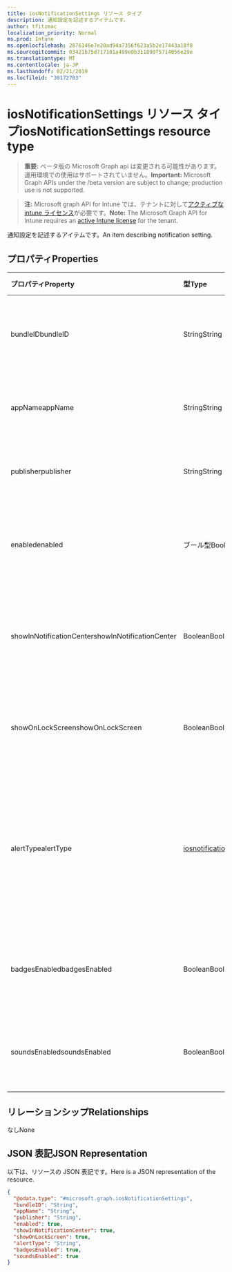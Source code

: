```yaml
---
title: iosNotificationSettings リソース タイプ
description: 通知設定を記述するアイテムです。
author: tfitzmac
localization_priority: Normal
ms.prod: Intune
ms.openlocfilehash: 2876146e7e20ad94a7356f623a5b2e17443a18f8
ms.sourcegitcommit: 03421b75d717101a499e0b311890f5714056e29e
ms.translationtype: MT
ms.contentlocale: ja-JP
ms.lasthandoff: 02/21/2019
ms.locfileid: "30172703"
---
```

# <a name="iosnotificationsettings-resource-type"></a><span data-ttu-id="de436-103">iosNotificationSettings リソース タイプ</span><span class="sxs-lookup"><span data-stu-id="de436-103">iosNotificationSettings resource type</span></span>

> <span data-ttu-id="de436-104">**重要:** ベータ版の Microsoft Graph api は変更される可能性があります。運用環境での使用はサポートされていません。</span><span class="sxs-lookup"><span data-stu-id="de436-104">**Important:** Microsoft Graph APIs under the /beta version are subject to change; production use is not supported.</span></span>

> <span data-ttu-id="de436-105">**注:** Microsoft graph API for Intune では、テナントに対して[アクティブな intune ライセンス](https://go.microsoft.com/fwlink/?linkid=839381)が必要です。</span><span class="sxs-lookup"><span data-stu-id="de436-105">**Note:** The Microsoft Graph API for Intune requires an [active Intune license](https://go.microsoft.com/fwlink/?linkid=839381) for the tenant.</span></span>

<span data-ttu-id="de436-106">通知設定を記述するアイテムです。</span><span class="sxs-lookup"><span data-stu-id="de436-106">An item describing notification setting.</span></span>

## <a name="properties"></a><span data-ttu-id="de436-107">プロパティ</span><span class="sxs-lookup"><span data-stu-id="de436-107">Properties</span></span>
|<span data-ttu-id="de436-108">プロパティ</span><span class="sxs-lookup"><span data-stu-id="de436-108">Property</span></span>|<span data-ttu-id="de436-109">型</span><span class="sxs-lookup"><span data-stu-id="de436-109">Type</span></span>|<span data-ttu-id="de436-110">説明</span><span class="sxs-lookup"><span data-stu-id="de436-110">Description</span></span>|
|:---|:---|:---|
|<span data-ttu-id="de436-111">bundleID</span><span class="sxs-lookup"><span data-stu-id="de436-111">bundleID</span></span>|<span data-ttu-id="de436-112">String</span><span class="sxs-lookup"><span data-stu-id="de436-112">String</span></span>|<span data-ttu-id="de436-113">これらの通知設定を適用するアプリのバンドル ID。</span><span class="sxs-lookup"><span data-stu-id="de436-113">Bundle id of app to which to apply these notification settings.</span></span>|
|<span data-ttu-id="de436-114">appName</span><span class="sxs-lookup"><span data-stu-id="de436-114">appName</span></span>|<span data-ttu-id="de436-115">String</span><span class="sxs-lookup"><span data-stu-id="de436-115">String</span></span>|<span data-ttu-id="de436-116">bundleID に関連するアプリケーション名。</span><span class="sxs-lookup"><span data-stu-id="de436-116">Application name to be associated with the bundleID.</span></span>|
|<span data-ttu-id="de436-117">publisher</span><span class="sxs-lookup"><span data-stu-id="de436-117">publisher</span></span>|<span data-ttu-id="de436-118">String</span><span class="sxs-lookup"><span data-stu-id="de436-118">String</span></span>|<span data-ttu-id="de436-119">bundleID に関連するパブリッシャー。</span><span class="sxs-lookup"><span data-stu-id="de436-119">Publisher to be associated with the bundleID.</span></span>|
|<span data-ttu-id="de436-120">enabled</span><span class="sxs-lookup"><span data-stu-id="de436-120">enabled</span></span>|<span data-ttu-id="de436-121">ブール型</span><span class="sxs-lookup"><span data-stu-id="de436-121">Boolean</span></span>|<span data-ttu-id="de436-122">通知がこのアプリで許可されているかどうかを示します。</span><span class="sxs-lookup"><span data-stu-id="de436-122">Indicates whether notifications are allowed for this app.</span></span>|
|<span data-ttu-id="de436-123">showInNotificationCenter</span><span class="sxs-lookup"><span data-stu-id="de436-123">showInNotificationCenter</span></span>|<span data-ttu-id="de436-124">Boolean</span><span class="sxs-lookup"><span data-stu-id="de436-124">Boolean</span></span>|<span data-ttu-id="de436-125">通知センターに通知を表示できるかどうかを示します。</span><span class="sxs-lookup"><span data-stu-id="de436-125">Indicates whether notifications can be shown in notification center.</span></span>|
|<span data-ttu-id="de436-126">showOnLockScreen</span><span class="sxs-lookup"><span data-stu-id="de436-126">showOnLockScreen</span></span>|<span data-ttu-id="de436-127">Boolean</span><span class="sxs-lookup"><span data-stu-id="de436-127">Boolean</span></span>|<span data-ttu-id="de436-128">ロック画面に通知を表示できるかどうかを示します。</span><span class="sxs-lookup"><span data-stu-id="de436-128">Indicates whether notifications can be shown on the lock screen.</span></span>|
|<span data-ttu-id="de436-129">alertType</span><span class="sxs-lookup"><span data-stu-id="de436-129">alertType</span></span>|[<span data-ttu-id="de436-130">iosnotificationalerttype</span><span class="sxs-lookup"><span data-stu-id="de436-130">iosNotificationAlertType</span></span>](../resources/intune-deviceconfig-iosnotificationalerttype.md)|<span data-ttu-id="de436-131">このアプリの通知用の警告の種類を示します。</span><span class="sxs-lookup"><span data-stu-id="de436-131">Indicates the type of alert for notifications for this app.</span></span> <span data-ttu-id="de436-132">可能な値は、`deviceDefault`、`banner`、`modal`、`none` です。</span><span class="sxs-lookup"><span data-stu-id="de436-132">Possible values are: `deviceDefault`, `banner`, `modal`, `none`.</span></span>|
|<span data-ttu-id="de436-133">badgesEnabled</span><span class="sxs-lookup"><span data-stu-id="de436-133">badgesEnabled</span></span>|<span data-ttu-id="de436-134">Boolean</span><span class="sxs-lookup"><span data-stu-id="de436-134">Boolean</span></span>|<span data-ttu-id="de436-135">バッジがこのアプリで許可されているかどうかを示します。</span><span class="sxs-lookup"><span data-stu-id="de436-135">Indicates whether badges are allowed for this app.</span></span>|
|<span data-ttu-id="de436-136">soundsEnabled</span><span class="sxs-lookup"><span data-stu-id="de436-136">soundsEnabled</span></span>|<span data-ttu-id="de436-137">Boolean</span><span class="sxs-lookup"><span data-stu-id="de436-137">Boolean</span></span>|<span data-ttu-id="de436-138">サウンドがこのアプリで許可されているかどうかを示します。</span><span class="sxs-lookup"><span data-stu-id="de436-138">Indicates whether sounds are allowed for this app.</span></span>|

## <a name="relationships"></a><span data-ttu-id="de436-139">リレーションシップ</span><span class="sxs-lookup"><span data-stu-id="de436-139">Relationships</span></span>
<span data-ttu-id="de436-140">なし</span><span class="sxs-lookup"><span data-stu-id="de436-140">None</span></span>

## <a name="json-representation"></a><span data-ttu-id="de436-141">JSON 表記</span><span class="sxs-lookup"><span data-stu-id="de436-141">JSON Representation</span></span>
<span data-ttu-id="de436-142">以下は、リソースの JSON 表記です。</span><span class="sxs-lookup"><span data-stu-id="de436-142">Here is a JSON representation of the resource.</span></span>
<!-- {
  "blockType": "resource",
  "@odata.type": "microsoft.graph.iosNotificationSettings"
}
-->
``` json
{
  "@odata.type": "#microsoft.graph.iosNotificationSettings",
  "bundleID": "String",
  "appName": "String",
  "publisher": "String",
  "enabled": true,
  "showInNotificationCenter": true,
  "showOnLockScreen": true,
  "alertType": "String",
  "badgesEnabled": true,
  "soundsEnabled": true
}
```




